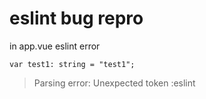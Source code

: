 # eslint bug repro

in app.vue eslint error

```
var test1: string = "test1";
```

> Parsing error: Unexpected token :eslint
